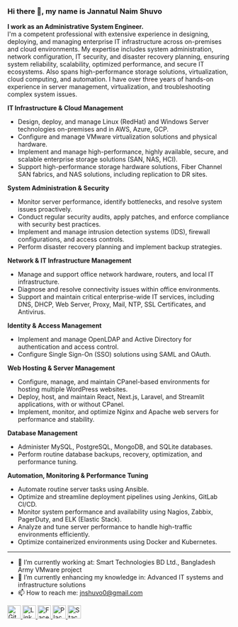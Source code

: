 ### Hi there 👋, my name is Jannatul Naim Shuvo

**I work as an Administrative System Engineer.**  
I'm a competent professional with extensive experience in designing, deploying, and managing enterprise IT infrastructure across on-premises and cloud environments. My expertise includes system administration, network configuration, IT security, and disaster recovery planning, ensuring system reliability, scalability, optimized performance, and secure IT ecosystems. Also spans high-performance storage solutions, virtualization, cloud computing, and automation. I have over three years of hands-on experience in server management, virtualization, and troubleshooting complex system issues.

**IT Infrastructure & Cloud Management**  
- Design, deploy, and manage Linux (RedHat) and Windows Server technologies on-premises and in AWS, Azure, GCP.  
- Configure and manage VMware virtualization solutions and physical hardware.  
- Implement and manage high-performance, highly available, secure, and scalable enterprise storage solutions (SAN, NAS, HCI).  
- Support high-performance storage hardware solutions, Fiber Channel SAN fabrics, and NAS solutions, including replication to DR sites.  

**System Administration & Security**  
- Monitor server performance, identify bottlenecks, and resolve system issues proactively.  
- Conduct regular security audits, apply patches, and enforce compliance with security best practices.  
- Implement and manage intrusion detection systems (IDS), firewall configurations, and access controls.  
- Perform disaster recovery planning and implement backup strategies.  

**Network & IT Infrastructure Management**  
- Manage and support office network hardware, routers, and local IT infrastructure.  
- Diagnose and resolve connectivity issues within office environments.  
- Support and maintain critical enterprise-wide IT services, including DNS, DHCP, Web Server, Proxy, Mail, NTP, SSL Certificates, and Antivirus.  

**Identity & Access Management**  
- Implement and manage OpenLDAP and Active Directory for authentication and access control.  
- Configure Single Sign-On (SSO) solutions using SAML and OAuth.  

**Web Hosting & Server Management**  
- Configure, manage, and maintain CPanel-based environments for hosting multiple WordPress websites.  
- Deploy, host, and maintain React, Next.js, Laravel, and Streamlit applications, with or without CPanel.  
- Implement, monitor, and optimize Nginx and Apache web servers for performance and stability.  

**Database Management**  
- Administer MySQL, PostgreSQL, MongoDB, and SQLite databases.  
- Perform routine database backups, recovery, optimization, and performance tuning.  

**Automation, Monitoring & Performance Tuning**  
- Automate routine server tasks using Ansible.  
- Optimize and streamline deployment pipelines using Jenkins, GitLab CI/CD.  
- Monitor system performance and availability using Nagios, Zabbix, PagerDuty, and ELK (Elastic Stack).  
- Analyze and tune server performance to handle high-traffic environments efficiently.  
- Optimize containerized environments using Docker and Kubernetes.  

---

- 🔭 I’m currently working at: Smart Technologies BD Ltd., Bangladesh Army VMware project  
- 🌱 I’m currently enhancing my knowledge in: Advanced IT systems and infrastructure solutions  
- 📫 How to reach me: jnshuvo0@gmail.com  
 


<a href="https://github.com/Jnshuvo">
  <img src="https://github.com/user-attachments/assets/579e21d8-3fb2-4520-a265-11919d6bab70" alt="GitHub" width="30"/>
</a>

<a href="https://www.linkedin.com/in/jnshuvo/">
  <img src="https://github.com/user-attachments/assets/ddfdcd85-1a46-4578-8125-963d30395fc3" alt="LinkedIn" width="30"/>
</a>

<a href="https://www.facebook.com/jn.shuvo.62">
  <img src="https://github.com/user-attachments/assets/4d0cbb7f-68f5-478f-a7d6-60ac0cc0e4f0" alt="Facebook" width="30"/>
</a>

<a href="https://www.example.com">
  <img src="https://github.com/user-attachments/assets/bf324a62-bcce-424b-a97d-e368c9971a73" alt="Placeholder Image" width="30"/>
</a>

<a href="https://stackoverflow.com/">
  <img src="https://github.com/user-attachments/assets/f7c75182-0d0f-43bc-8807-f6f0f70cc03b" alt="StackOverflow" width="30"/>
</a>






